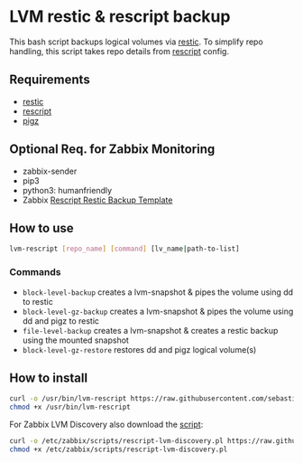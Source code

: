 # LVM restic & rescript backup

This bash script backups logical volumes via [restic](https://restic.net/). To simplify repo handling, this script takes repo details from [rescript](https://gitlab.com/sulfuror/rescript.sh) config.

## Requirements
- [restic](https://restic.net/)
- [rescript](https://gitlab.com/sulfuror/rescript.sh)
- [pigz](https://zlib.net/pigz/)

## Optional Req. for Zabbix Monitoring
- zabbix-sender
- pip3
- python3: humanfriendly
- Zabbix [Rescript Restic Backup Template](https://github.com/sebastian13/zabbix-template-rescript)

## How to use

```bash
lvm-rescript [repo_name] [command] [lv_name|path-to-list]
```

### Commands
- `block-level-backup` creates a lvm-snapshot & pipes the volume using dd to restic
- `block-level-gz-backup` creates a lvm-snapshot & pipes the volume using dd and pigz to restic
- `file-level-backup` creates a lvm-snapshot & creates a restic backup using the mounted snapshot
- `block-level-gz-restore` restores dd and pigz logical volume(s)

## How to install

```bash
curl -o /usr/bin/lvm-rescript https://raw.githubusercontent.com/sebastian13/lvm-restic-backup/master/lvm-restic-backup.sh
chmod +x /usr/bin/lvm-rescript
```

For Zabbix LVM Discovery also download the [script](https://github.com/sebastian13/zabbix-template-rescript):

```bash
curl -o /etc/zabbix/scripts/rescript-lvm-discovery.pl https://raw.githubusercontent.com/sebastian13/zabbix-templates/master/rescript-restic-backup/scripts/rescript-lvm-discovery.pl
chmod +x /etc/zabbix/scripts/rescript-lvm-discovery.pl
```
